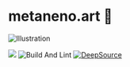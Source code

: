 # metaneno.art :pill:

![Illustration](https://user-images.githubusercontent.com/12670155/97078060-16acf700-1624-11eb-88d3-0a751c3907be.png)

![](https://img.shields.io/badge/%E3%82%81%E3%81%9F%E3%81%AD%E3%81%AE-%E3%81%8A%E3%81%8F%E3%81%99%E3%82%8A-fff?labelColor=7DAFEB&color=EB7DAA)
![Build And Lint](https://github.com/calmery-chan/metaneno/workflows/Build%20And%20Lint/badge.svg)
[![DeepSource](https://deepsource.io/gh/calmery-chan/metaneno.art.svg/?label=active+issues&token=RWqhNIfF_D2aaUry3IMBE2E-)](https://deepsource.io/gh/calmery-chan/metaneno.art/?ref=repository-badge)
